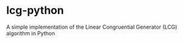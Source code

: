 # lcg-python
A simple implementation of the Linear Congruential Generator (LCG) algorithm in Python
